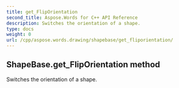```yaml
---
title: get_FlipOrientation
second_title: Aspose.Words for C++ API Reference
description: Switches the orientation of a shape. 
type: docs
weight: 0
url: /cpp/aspose.words.drawing/shapebase/get_fliporientation/
---
```

## ShapeBase.get_FlipOrientation method


Switches the orientation of a shape.

